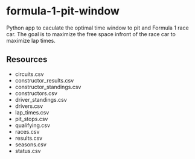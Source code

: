 # formula-1-pit-window
Python app to caculate the optimal time window to pit and Formula 1 race car. The goal is to maximize the free space infront of the race car to maximize lap times.
## Resources
- circuits.csv
- constructor_results.csv
- constructor_standings.csv
- constructors.csv
- driver_standings.csv
- drivers.csv
- lap_times.csv
- pit_stops.csv
- qualifying.csv
- races.csv
- results.csv
- seasons.csv
- status.csv
